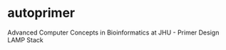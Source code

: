 autoprimer
==========

Advanced Computer Concepts in Bioinformatics at JHU - Primer Design LAMP Stack
